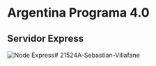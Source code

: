 # Argentina Programa 4.0

## Servidor Express

![Node Express](https://somospnt.com/images/blog/zojuy79lo3fn3qdt7g6p.png)# 21524A-Sebastian-Villafane
